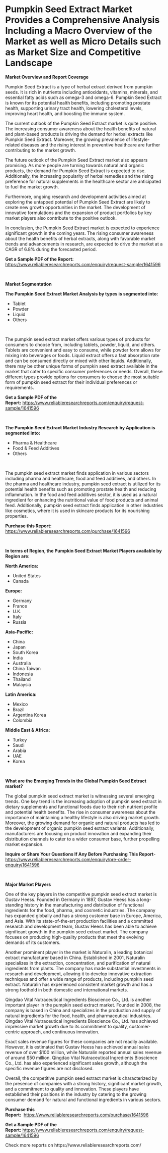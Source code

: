 <p><h1>Pumpkin Seed Extract Market Provides a Comprehensive Analysis Including a Macro Overview of the Market as well as Micro Details such as Market Size and Competitive Landscape</h1></p><p><strong>Market Overview and Report Coverage</strong></p>
<p><p>Pumpkin Seed Extract is a type of herbal extract derived from pumpkin seeds. It is rich in nutrients including antioxidants, vitamins, minerals, and essential fatty acids such as omega-3 and omega-6. Pumpkin Seed Extract is known for its potential health benefits, including promoting prostate health, supporting urinary tract health, lowering cholesterol levels, improving heart health, and boosting the immune system.</p><p>The current outlook of the Pumpkin Seed Extract market is quite positive. The increasing consumer awareness about the health benefits of natural and plant-based products is driving the demand for herbal extracts like Pumpkin Seed Extract. Moreover, the growing prevalence of lifestyle-related diseases and the rising interest in preventive healthcare are further contributing to the market growth.</p><p>The future outlook of the Pumpkin Seed Extract market also appears promising. As more people are turning towards natural and organic products, the demand for Pumpkin Seed Extract is expected to rise. Additionally, the increasing popularity of herbal remedies and the rising preference for natural supplements in the healthcare sector are anticipated to fuel the market growth.</p><p>Furthermore, ongoing research and development activities aimed at exploring the untapped potential of Pumpkin Seed Extract are likely to create new growth opportunities in the market. The development of innovative formulations and the expansion of product portfolios by key market players also contribute to the positive outlook.</p><p>In conclusion, the Pumpkin Seed Extract market is expected to experience significant growth in the coming years. The rising consumer awareness about the health benefits of herbal extracts, along with favorable market trends and advancements in research, are expected to drive the market at a CAGR of 6.8% during the forecasted period.</p></p>
<p><strong>Get a Sample PDF of the Report:</strong> <a href="https://www.reliableresearchreports.com/enquiry/request-sample/1641596">https://www.reliableresearchreports.com/enquiry/request-sample/1641596</a></p>
<p>&nbsp;</p>
<p><strong>Market Segmentation</strong></p>
<p><strong>The Pumpkin Seed Extract Market Analysis by types is segmented into:</strong></p>
<p><ul><li>Tablet</li><li>Powder</li><li>Liquid</li><li>Others</li></ul></p>
<p>&nbsp;</p>
<p><p>The pumpkin seed extract market offers various types of products for consumers to choose from, including tablets, powder, liquid, and others. Tablets are convenient and easy to consume, while powder form allows for mixing into beverages or foods. Liquid extract offers a fast absorption rate and can be consumed directly or mixed with other liquids. Additionally, there may be other unique forms of pumpkin seed extract available in the market that cater to specific consumer preferences or needs. Overall, these different types provide options for consumers to choose the most suitable form of pumpkin seed extract for their individual preferences or requirements.</p></p>
<p><strong>Get a Sample PDF of the Report:</strong>&nbsp;<a href="https://www.reliableresearchreports.com/enquiry/request-sample/1641596">https://www.reliableresearchreports.com/enquiry/request-sample/1641596</a></p>
<p>&nbsp;</p>
<p><strong>The Pumpkin Seed Extract Market Industry Research by Application is segmented into:</strong></p>
<p><ul><li>Pharma & Healthcare</li><li>Food & Feed Additives</li><li>Others</li></ul></p>
<p>&nbsp;</p>
<p><p>The pumpkin seed extract market finds application in various sectors including pharma and healthcare, food and feed additives, and others. In the pharma and healthcare industry, pumpkin seed extract is utilized for its potential health benefits such as promoting prostate health and reducing inflammation. In the food and feed additives sector, it is used as a natural ingredient for enhancing the nutritional value of food products and animal feed. Additionally, pumpkin seed extract finds application in other industries like cosmetics, where it is used in skincare products for its nourishing properties.</p></p>
<p><strong>Purchase this Report:</strong>&nbsp; <a href="https://www.reliableresearchreports.com/purchase/1641596">https://www.reliableresearchreports.com/purchase/1641596</a></p>
<p>&nbsp;</p>
<p><strong>In terms of Region, the Pumpkin Seed Extract Market Players available by Region are:</strong></p>
<p>
    <p> <strong> North America: </strong>
        <ul>
            <li>United States</li>
            <li>Canada</li>
        </ul>
        </p> 
    <p> <strong> Europe: </strong>
        <ul>
            <li>Germany</li>
            <li>France</li>
            <li>U.K.</li>
            <li>Italy</li>
            <li>Russia</li>
        </ul>
        </p> 
    <p> <strong> Asia-Pacific: </strong>
        <ul>
            <li>China</li>
            <li>Japan</li>
            <li>South Korea</li>
            <li>India</li>
            <li>Australia</li>
            <li>China Taiwan</li>
            <li>Indonesia</li>
            <li>Thailand</li>
            <li>Malaysia</li>
        </ul>
        </p> 
    <p> <strong> Latin America: </strong>
        <ul>
            <li>Mexico</li>
            <li>Brazil</li>
            <li>Argentina Korea</li>
            <li>Colombia</li>
        </ul>
        </p> 
    <p> <strong> Middle East & Africa: </strong>
        <ul>
            <li>Turkey</li>
            <li>Saudi</li>
            <li>Arabia</li>
            <li>UAE</li>
            <li>Korea</li>
        </ul>
    </p>
    </p>
<p>&nbsp;</p>
<p><strong>What are the Emerging Trends in the Global Pumpkin Seed Extract market?</strong></p>
<p><p>The global pumpkin seed extract market is witnessing several emerging trends. One key trend is the increasing adoption of pumpkin seed extract in dietary supplements and functional foods due to their rich nutrient profile and potential health benefits. The rise in consumer awareness about the importance of maintaining a healthy lifestyle is also driving market growth. Moreover, the growing demand for organic and natural products has led to the development of organic pumpkin seed extract variants. Additionally, manufacturers are focusing on product innovation and expanding their distribution channels to cater to a wider consumer base, further propelling market expansion.</p></p>
<p><strong>Inquire or Share Your Questions If Any Before Purchasing This Report</strong>- <a href="https://www.reliableresearchreports.com/enquiry/pre-order-enquiry/1641596">https://www.reliableresearchreports.com/enquiry/pre-order-enquiry/1641596</a></p>
<p>&nbsp;</p>
<p><strong>Major Market Players</strong></p>
<p><p>One of the key players in the competitive pumpkin seed extract market is Gustav Heess. Founded in Germany in 1897, Gustav Heess has a long-standing history in the manufacturing and distribution of functional ingredients for the food, pharma, and cosmetic industries. The company has expanded globally and has a strong customer base in Europe, America, and Asia. With its state-of-the-art production facilities and a committed research and development team, Gustav Heess has been able to achieve significant growth in the pumpkin seed extract market. The company focuses on producing high-quality products that meet the evolving demands of its customers.</p><p>Another prominent player in the market is Naturalin, a leading botanical extract manufacturer based in China. Established in 2001, Naturalin specializes in the extraction, concentration, and purification of natural ingredients from plants. The company has made substantial investments in research and development, allowing it to develop innovative extraction techniques and offer a wide range of products, including pumpkin seed extract. Naturalin has experienced consistent market growth and has a strong foothold in both domestic and international markets.</p><p>Qingdao Vital Nutraceutical Ingredients Bioscience Co., Ltd. is another important player in the pumpkin seed extract market. Founded in 2008, the company is based in China and specializes in the production and supply of natural ingredients for the food, health, and pharmaceutical industries. Qingdao Vital Nutraceutical Ingredients Bioscience Co., Ltd. has achieved impressive market growth due to its commitment to quality, customer-centric approach, and continuous innovation.</p><p>Exact sales revenue figures for these companies are not readily available. However, it is estimated that Gustav Heess has achieved annual sales revenue of over $100 million, while Naturalin reported annual sales revenue of around $50 million. Qingdao Vital Nutraceutical Ingredients Bioscience Co., Ltd. has also experienced significant sales growth, although the specific revenue figures are not disclosed.</p><p>Overall, the competitive pumpkin seed extract market is characterized by the presence of companies with a strong history, significant market growth, and a commitment to quality and innovation. These players have established their positions in the industry by catering to the growing consumer demand for natural and functional ingredients in various sectors.</p></p>
<p><strong>Purchase this Report:</strong>&nbsp;&nbsp;<a href="https://www.reliableresearchreports.com/purchase/1641596">https://www.reliableresearchreports.com/purchase/1641596</a></p>
<p></p>
<p><strong>Get a Sample PDF of the Report:</strong>&nbsp;<a href="https://www.reliableresearchreports.com/enquiry/request-sample/1641596">https://www.reliableresearchreports.com/enquiry/request-sample/1641596</a></p>
<p>Check more reports on https://www.reliableresearchreports.com/</p>